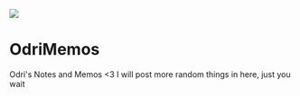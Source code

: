 ![](http://i.imgur.com/Ssfp7.gif)

# OdriMemos
Odri's Notes and Memos &lt;3
I will post more random things in here, just you wait
